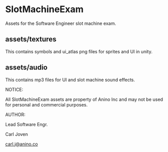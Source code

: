 # SlotMachineExam
Assets for the Software Engineer slot machine exam. 

## assets/textures ##
This contains symbols and ui_atlas png files for sprites and UI in unity.

## assets/audio ##
This contains mp3 files for UI and slot machine sound effects.



NOTICE:

All SlotMachineExam assets are property of Anino Inc and may not be used for personal and commercial purposes.


AUTHOR:

Lead Software Engr.

Carl Joven

carl.j@anino.co

